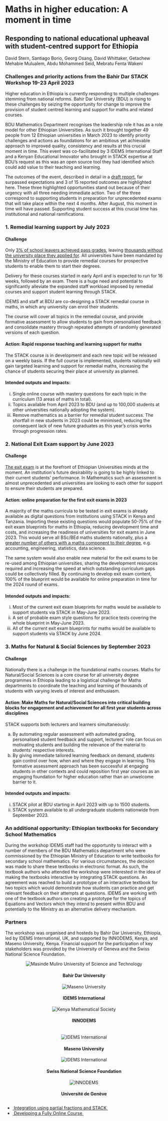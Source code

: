 # Maths in higher education: A moment in time

## Responding to national educational upheaval with student-centred support for Ethiopia

David Stern, Santiago Borio, Georg Osang, David Whittaker, Getachew Mehabie Mulualem, Abdu Mohammed Seid, Mebratu Fenta Wakeni

### Challenges and priority actions from the Bahir Dar STACK Workshop 19-23 April 2023 

Higher education in Ethiopia is currently responding to multiple challenges stemming from national reforms. Bahir Dar University (BDU) is rising to these challenges by seizing the opportunity for change to improve the provision of student centred learning and support for maths and related courses. 

BDU Mathematics Department recognises the leadership role it has as a role model for other Ethiopian Universities. As such it brought together 49 people from 12 Ethiopian universities in March 2023 to identify priority challenges and actions as foundations for an ambitious yet achievable approach to improved quality, consistency and results at this crucial moment in time. This event was co-facilitated  by 3 IDEMS International Staff and a Kenyan Educational Innovator who brought in STACK expertise at BDU’s request as this was an open source tool they had identified which could add value to their teaching and learning.

The outcomes of the event, described in detail in a <a href="https://docs.google.com/document/d/19eZA1ndHAUGAdWQCtb5DfmKohOy3pATabZlovOeJQAU/edit?usp=sharing" target="_blank">draft report</a>, far surpassed expectations and 3 of 15 reported outcomes are highlighted here. These three highlighted opportunities stand out because of their urgency with all three needing immediate action. Two of the three correspond to supporting students in preparation for unprecedented exams that will take place within the next 4 months. After August, this moment in time will have passed. Supporting student success at this crucial time has institutional and national ramifications.

### 1. Remedial learning support by July 2023

#### Challenge

Only <a href="https://www.thereporterethiopia.com/30474/" target="_blank">3% of school leavers achieved pass grades</a>, leaving <a  href="https://borkena.com/2023/01/29/ethiopias-education-disaster-revealed-in-university-entrance-exam/" target="_blank">thousands without the university place they applied for</a>. All universities have been mandated by the Ministry of Education to provide remedial courses for prospective students to enable them to start their degrees.

Delivery for these courses started in early April and is expected to run for 16 weeks, followed by an exam. There is a huge need and potential to significantly alleviate the expanded staff workload imposed by remedial courses and support student learning through STACK. 

IDEMS and staff at BDU are co-designing a STACK remedial course in maths, in which any university can enrol their students. 

The course will cover all topics in the remedial course, and provide formative assessment to allow students to gain from personalised feedback and consolidate mastery through repeated attempts of randomly generated versions of each question.


#### Action: Rapid response teaching and learning support for maths

The STACK course is in development and each new topic will be released on a weekly basis. If the full course is implemented, students nationally will gain targeted learning and support for remedial maths, increasing the chance of students securing their place at university as planned. 

#### Intended outputs and impacts:

<ol type="i">

<li>Single online course with mastery questions for each topic in the curriculum (13 areas of maths in total).</li>

<li>Topics available from April 2023 to BDU (and up to 100,000 students at other universities nationally adopting the system).</li>

<li>Remove mathematics as a barrier for remedial student success. The shortfall in new students in 2023 could be minimised, reducing the consequent lack of new future graduates as this year’s crisis works through progression rates.</li>

</ol>

### 2. National Exit Exam support by June 2023

#### Challenge

<a  href="https://ethiopianmonitor.com/2022/12/09/university-exit-exam-set-for-june/" target="_blank">The exit exam</a> is at the forefront of Ethiopian Universities minds at the moment. An institution's future desirability is going to be highly linked to their current students' performance. In Mathematics such an assessment is almost unprecedented and universities are looking to each other for support to ensure their students are prepared.


#### Action: online preparation for the first exit exams in 2023

A majority of the maths curricula to be tested in exit exams is already available as digital questions from institutions using STACK in Kenya and Tanzania. Importing these existing questions would populate 50-75% of the exit exam blueprints for maths in Ethiopia, reducing development time and costs, and increasing the readiness of universities for exit exams in June 2023. This would serve all BSc/BEd maths students nationally, plus a <a href="https://ethiopianstoday.com/2022/12/02/ministry-of-education-to-roll-out-college-exit-exam/" target="_blank">greater number of others with a maths component to their degree</a>, e.g. accounting, engineering, statistics, data science. 

The same system would also enable new material for the exit exams to be re-used among Ethiopian universities, sharing the development resources required and increasing the speed at which outstanding curriculum gaps could be collectively filled. By continuing to develop exit exam content, 100% of the blueprint would be available for online preparation in time for the 2024 round of exams.

#### Intended outputs and impacts: 

<ol type="i">

<li>Most of the current exit exam blueprints for maths would be available to support students via STACK in May-June 2023. </li>

<li>A set of probable exam style questions for practice tests covering the whole blueprint in May-June 2023.</li>

<li>All of the current exit exam blueprints for maths would be available to support students via STACK by June 2024. </li>

</ol>


### 3. Maths for Natural & Social Sciences by September 2023

#### Challenge

Nationally there is a challenge in the foundational maths courses. Maths for Natural/Social Sciences is a core course for all university degree programmes in Ethiopia leading to a logistical challenge for Maths departments to coordinate the teaching and learning of thousands of students with varying levels of interest and enthusiasm.

#### Action: Make Maths for Natural/Social Sciences into critical building blocks for engagement and achievement for all first year students across disciplines

STACK supports both lecturers and learners simultaneously:

<ol type="a">

<li>By automating regular assessment with automated grading, personalised student feedback and support, lecturers’ role can focus on motivating students and building the relevance of the material to students' respective interests. </li>

<li>By giving immediate tailored learning feedback on demand, students gain control over how, when and where they engage in learning. This formative assessment approach has been successful at engaging students in other contexts and could reposition first year courses as an engaging foundation for higher education rather than an unwelcome barrier to it.</li>

</ol>

#### Intended outputs and impacts:

<ol type="i">

<li>STACK pilot at BDU starting in April 2023 with up to 1500 students.</li>

<li>STACK system available to all undergraduate students nationwide from September 2023.</li>

</ol>

### An additional opportunity: Ethiopian textbooks for Secondary School Mathematics

During the workshop IDEMS staff had the opportunity to interact with a number of members of the BDU Mathematics department who were commissioned by the Ethiopian Ministry of Education to write textbooks for secondary school mathematics. For various circumstances, the decision was made to share these textbooks in electronic format. As such, the textbook authors who attended the workshop were interested in the idea of making the textbooks interactive by integrating STACK questions. An agreement was reached to build a prototype of an interactive textbook for two topics which would demonstrate how students can practice and get relevant feedback on their attempts at questions. IDEMS are working with one of the textbook authors on creating a prototype for the topics of Equations and Vectors which they intend to present within BDU and potentially to the Ministry as an alternative delivery mechanism.

### Partners

The workshop was organised and hosteds by Bahir Dar University, Ethiopia, led by IDEMS International, UK, and supported by INNODEMS, Kenya, and Maseno University, Kenya. Financial support for the participation of key stakeholders was provided by the University of Geneva and the Swiss National Science Foundation.

<div class="container">
   <div class="row">
      <div class="col-md-4">
         <center><img class="img-logo-large" src="../../../img/bdu-logo.jpg" alt="Masinde Muliro University of Science and Technology" /><br>
         <h4>Bahir Dar University</h4></center>
      </div>
      <div class="col-md-4">
         <center><img class="img-logo-large" src="../../../img/idems-logo.png" alt="Maseno University" /><br>
         <h4>IDEMS International</h4></center>
      </div>
      <div class="col-md-4">
         <center><img class="img-logo-large" src="../../../img/innodems-logo.jpg" alt="Kenya Mathematical Society" /><br>
         <h4>INNODEMS</h4></center>
      </div>
   </div>
   <br>
   <div class="row">
      <div class="col-md-4">
         <center><img class="img-logo-large" src="../../../img/maseno-logo.png" alt="IDEMS International" /><br>
         <h4>Maseno University</h4></center>
      </div>
      <div class="col-md-4">
         <center><img class="img-logo-large" src="../../../img/fsn-logo.gif" alt="IDEMS International" /><br>
         <h4>Swiss National Science Foundation</h4></center>
      </div>
      <div class="col-md-4">
         <center><img class="img-logo-large" src="../../../img/geneva-university-logo.png" alt="INNODEMS" /><br>
         <h4>Université de Genève</h4></center>
      </div>
   </div>
</div>


<nav aria-label="...">
  <ul class="pagination pagination-lg justify-content-center" style="margin-top:2em">
	<li class="page-item"><a href="../../2023/Partial_frac_int" class="page-link"><i class="fa fa-arrow-left"></i>&nbsp;Integration using partial fractions and STACK&nbsp;</a></li>
    <li class="page-item"><a href="../../2019/FAC" class="page-link" >&nbsp;Developing a Fully Online Course&nbsp;<i class="fa fa-arrow-right"></i></a></li>
  </ul>
</nav>

